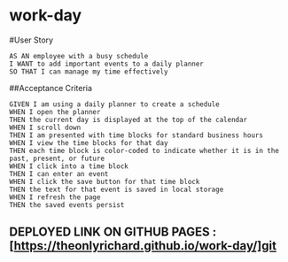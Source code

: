# work-day

#User Story
```
AS AN employee with a busy schedule
I WANT to add important events to a daily planner
SO THAT I can manage my time effectively
```

##Acceptance Criteria
```
GIVEN I am using a daily planner to create a schedule
WHEN I open the planner
THEN the current day is displayed at the top of the calendar
WHEN I scroll down
THEN I am presented with time blocks for standard business hours
WHEN I view the time blocks for that day
THEN each time block is color-coded to indicate whether it is in the past, present, or future
WHEN I click into a time block
THEN I can enter an event
WHEN I click the save button for that time block
THEN the text for that event is saved in local storage
WHEN I refresh the page
THEN the saved events persist
```

## DEPLOYED LINK ON GITHUB PAGES : [https://theonlyrichard.github.io/work-day/]git
